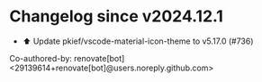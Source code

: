 # Changelog since v2024.12.1
- ⬆️ Update pkief/vscode-material-icon-theme to v5.17.0 (#736)

Co-authored-by: renovate[bot] <29139614+renovate[bot]@users.noreply.github.com> 
